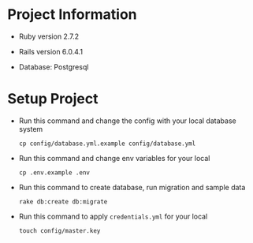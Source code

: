 # Project Information

- Ruby version 2.7.2

- Rails version 6.0.4.1

- Database: Postgresql

# Setup Project

- Run this command and change the config with your local database system

  ```
  cp config/database.yml.example config/database.yml
  ```

- Run this command and change env variables for your local

  ```
  cp .env.example .env
  ```

- Run this command to create database, run migration and sample data

  ```
  rake db:create db:migrate
  ```

- Run this command to apply `credentials.yml` for your local

  ```
  touch config/master.key
  ```
